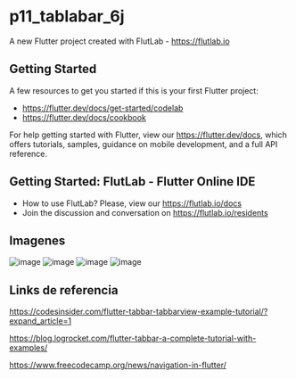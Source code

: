 # p11_tablabar_6j

A new Flutter project created with FlutLab - https://flutlab.io

## Getting Started

A few resources to get you started if this is your first Flutter project:

- https://flutter.dev/docs/get-started/codelab
- https://flutter.dev/docs/cookbook

For help getting started with Flutter, view our
https://flutter.dev/docs, which offers tutorials,
samples, guidance on mobile development, and a full API reference.

## Getting Started: FlutLab - Flutter Online IDE

- How to use FlutLab? Please, view our https://flutlab.io/docs
- Join the discussion and conversation on https://flutlab.io/residents
## Imagenes
![image](https://github.com/AngelManuelGomezHernandez/p11_tabbar/assets/143548268/531fc64e-91f8-4462-ba96-00b23ea49aae)
![image](https://github.com/AngelManuelGomezHernandez/p11_tabbar/assets/143548268/a6176060-4dcd-45b0-bdde-24e2898cb6f2)
![image](https://github.com/AngelManuelGomezHernandez/p11_tabbar/assets/143548268/a7e8a6f8-86bf-4a79-b674-1d6ffc3f1dda)
![image](https://github.com/AngelManuelGomezHernandez/p11_tabbar/assets/143548268/556161fe-47c6-4f71-a9fa-355699ef3a6d)
## Links de referencia
https://codesinsider.com/flutter-tabbar-tabbarview-example-tutorial/?expand_article=1

https://blog.logrocket.com/flutter-tabbar-a-complete-tutorial-with-examples/

https://www.freecodecamp.org/news/navigation-in-flutter/

